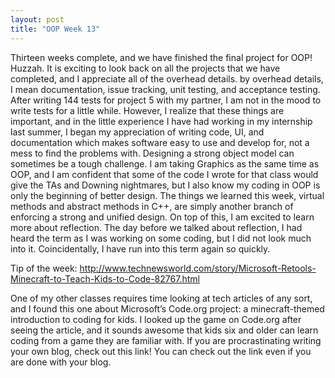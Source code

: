```yaml
---
layout: post
title: "OOP Week 13"
---
```

Thirteen weeks complete, and we have finished the final project for OOP! Huzzah. It is exciting to look back on all the projects that we have completed, and I appreciate all of the overhead details. by overhead details, I mean documentation, issue tracking, unit testing, and acceptance testing. After writing 144 tests for project 5 with my partner, I am not in the mood to write tests for a little while. However, I realize that these things are important, and in the little experience I have had working in my internship last summer, I began my appreciation of writing code, UI, and documentation which makes software easy to use and develop for, not a mess to find the problems with. Designing a strong object model can sometimes be a tough challenge. I am taking Graphics as the same time as OOP, and I am confident that some of the code I wrote for that class would give the TAs and Downing nightmares, but I also know my coding in OOP is only the beginning of better design. The things we learned this week, virtual methods and abstract methods in C++, are simply another branch of enforcing a strong and unified design. On top of this, I am excited to learn more about reflection. The day before we talked about reflection, I had heard the term as I was working on some coding, but I did not look much into it. Coincidentally, I have run into this term again so quickly.

Tip of the week: http://www.technewsworld.com/story/Microsoft-Retools-Minecraft-to-Teach-Kids-to-Code-82767.html

One of my other classes requires time looking at tech articles of any sort, and I found this one about Microsoft’s Code.org project: a minecraft-themed introduction to coding for kids. I looked up the game on Code.org after seeing the article, and it sounds awesome that kids six and older can learn coding from a game they are familiar with. If you are procrastinating writing your own blog, check out this link! You can check out the link even if you are done with your blog.
